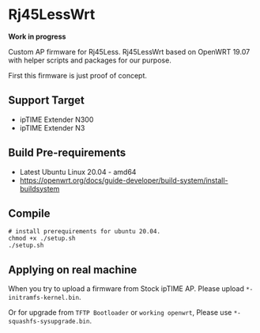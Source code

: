 # Rj45LessWrt

**Work in progress**

Custom AP firmware for Rj45Less.
Rj45LessWrt based on OpenWRT 19.07 with helper scripts and packages for our purpose.

First this firmware is just proof of concept.

## Support Target
 * ipTIME Extender N300
 * ipTIME Extender N3

## Build Pre-requirements
 * Latest Ubuntu Linux 20.04 - amd64
 * https://openwrt.org/docs/guide-developer/build-system/install-buildsystem

## Compile
```shell
# install prerequirements for ubuntu 20.04.
chmod +x ./setup.sh
./setup.sh
```

## Applying on real machine
When you try to upload a firmware from Stock ipTIME AP. Please upload `*-initramfs-kernel.bin`.

Or for upgrade from `TFTP Bootloader` or `working openwrt`, Please use `*-squashfs-sysupgrade.bin`.